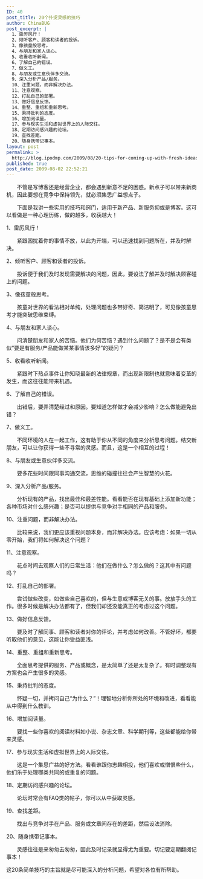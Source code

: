 ```yaml
---
ID: 40
post_title: 20个扑捉灵感的技巧
author: ChinaBUG
post_excerpt: |
  1、雷厉风行！
  2、倾听客户、顾客和读者的投诉。
  3、像孩童般思考。
  4、与朋友和家人谈心。
  5、收看收听新闻。
  6、了解自己的错误。
  7、做义工。
  8、与朋友或生意伙伴多交流。
  9、深入分析产品/服务。
  10、注重问题，而非解决办法。
  11、注意观察。
  12、打乱自己的部署。
  13、做好信息反馈。
  14、重整、重组和重新思考。
  15、秉持批判的态度。
  16、增加阅读量。
  17、参与现实生活和虚拟世界上的人际交往。
  18、定期访问感兴趣的论坛。
  19、查找差距。
  20、随身携带记事本。
layout: post
permalink: >
  http://blog.ipodmp.com/2009/08/20-tips-for-coming-up-with-fresh-ideas.html
published: true
post_date: 2009-08-02 22:52:21
---
```

　　不管是写博客还是经营企业，都会遇到新意不足的困惑。新点子可以带来新商机，因此要想在竞争中保持领先，就必须集思广益想点子。

　　下面是我讲一些实用的技巧和窍门，适用于新产品、新服务抑或是博客。这可以看做是一种心理历练，做的越多，收获越大！

1、雷厉风行！

　　紧跟困扰着你的事情不放，以此为开端，可以迅速找到问题所在，并及时解决。

2、倾听客户、顾客和读者的投诉。

　　投诉便于我们及时发现需要解决的问题，因此，要设法了解并及时解决顾客碰上的问题。

3、像孩童般思考。

　　孩童对世界的看法相对单纯，处理问题也多带好奇、简洁明了，可见像孩童思考才能突破思维束缚。

4、与朋友和家人谈心。

　　问清楚朋友和家人的苦恼。他们为何苦恼？遇到什么问题了？是不是会有类似“要是有服务/产品能做某某事情该多好”的疑问？

5、收看收听新闻。

　　紧跟时下热点事件让你知晓最新的法律规章，而出现新限制也就意味着变革的发生，而这往往能带来机遇。

6、了解自己的错误。

　　出错后，要弄清楚经过和原因。要知道怎样做才会减少影响？怎么做能避免出错？

7、做义工。

　　不同环境的人在一起工作，这有助于你从不同的角度来分析思考问题。结交新朋友，可以让你获得一些不寻常的灵感。而且，这是一个相互的过程！

8、与朋友或生意伙伴多交流。

　　要多花些时间跟同事沟通交流，思维的碰撞往往会产生智慧的火花。

9、深入分析产品/服务。

　　分析现有的产品，找出最佳和最差性能。看看能否在现有基础上添加新功能；各种市场对什么感兴趣；是否可以提供与竞争对手相同的产品和服务。

10、注重问题，而非解决办法。

　　比较来说，我们更应该重视问题本身，而非解决办法。应该考虑：如果一切从零开始，我们将如何解决这个问题？

11、注意观察。

　　花点时间去观察人们的日常生活：他们在做什么？怎么做的？这其中有问题吗？

12、打乱自己的部署。

　　尝试做些改变，如做些自己喜欢的，但与生意或博客无关的事。放放手头的工作。很多时候是解决办法都有了，但我们却还没能真正的考虑过这个问题。

13、做好信息反馈。

　　要及时了解同事、顾客和读者对你的评论，并考虑如何改善。不管好坏，都要听取他们的意见，这能让你受益匪浅。

14、重整、重组和重新思考。

　　全面思考提供的服务、产品或概念，是太简单了还是太复杂了。有时调整现有方案也会产生很多的灵感。

15、秉持批判的态度。

　　怀疑一切，并拷问自己“为什么？”！理智地分析你所处的环境和改进，看看能从中得到什么教训。

16、增加阅读量。

　　要找一些你喜欢的阅读材料如小说、杂志文章、科学期刊等，这些都能给你带来灵感。

17、参与现实生活和虚拟世界上的人际交往。

　　这是一个集思广益的好方法。看看谁跟你志趣相投，他们喜欢或憎恨些什么，他们乐于处理哪类共同的或重复的问题。

18、定期访问感兴趣的论坛。

　　论坛时常会有FAQ类的帖子，你可以从中获取灵感。

19、查找差距。

　　找出与竞争对手在产品、服务或文章间存在的差距，然后设法消除。

20、随身携带记事本。

　　灵感往往是来匆匆去匆匆，因此及时记录就显得尤为重要。切记要定期翻阅记事本！

这20条简单技巧的主旨就是尽可能深入的分析问题，希望对各位有所帮助。
